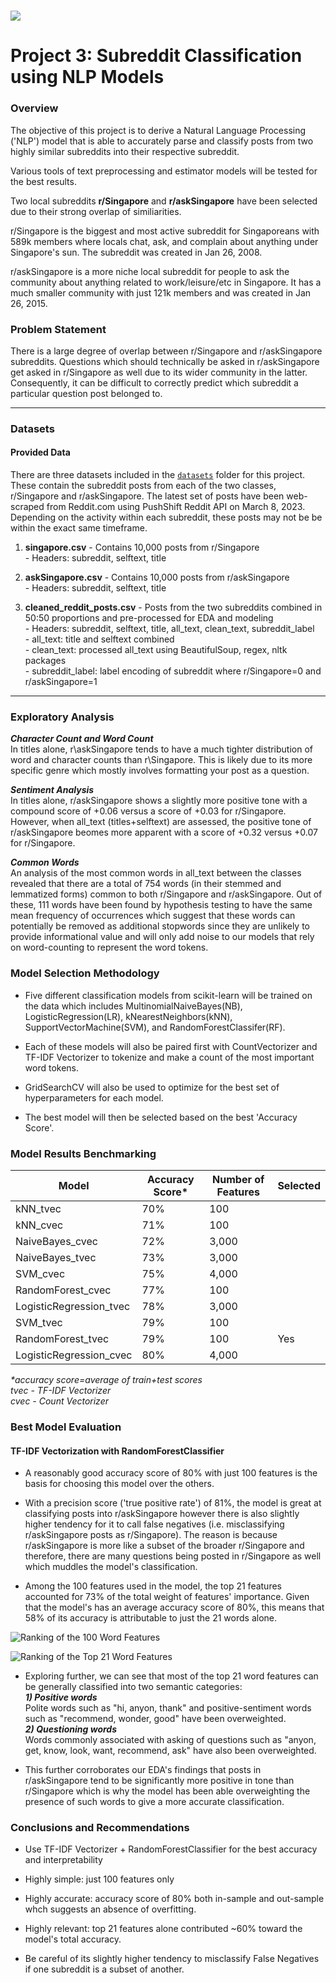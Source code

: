 # ![](https://ga-dash.s3.amazonaws.com/production/assets/logo-9f88ae6c9c3871690e33280fcf557f33.png) 


# Project 3: Subreddit Classification using NLP Models

### Overview

The objective of this project is to derive a Natural Language Processing ('NLP') model that is able to accurately parse and classify posts from two highly similar subreddits into their respective subreddit.  
  
Various tools of text preprocessing and estimator models will be tested for the best results.  
  
Two local subreddits **r/Singapore** and **r/askSingapore** have been selected due to their strong overlap of similiarities.  

r/Singapore is the biggest and most active subreddit for Singaporeans with 589k members where locals chat, ask, and complain about anything under Singapore's sun. The subreddit was created in Jan 26, 2008.  

r/askSingapore is a more niche local subreddit for people to ask the community about anything related to work/leisure/etc in Singapore. It has a much smaller community with just 121k members and was created in Jan 26, 2015. 



### Problem Statement

There is a large degree of overlap between r/Singapore and r/askSingapore subreddits. Questions which should technically be asked in r/askSingapore get asked in r/Singapore as well due to its wider community in the latter. Consequently, it can be difficult to correctly predict which subreddit a particular question post belonged to. 

---

### Datasets

#### Provided Data

There are three datasets included in the [`datasets`](./datasets/) folder for this project. These contain the subreddit posts from each of the two classes, r/Singapore and r/askSingapore. The latest set of posts have been web-scraped from Reddit.com using PushShift Reddit API on March 8, 2023. Depending on the activity within each subreddit, these posts may not be be within the exact same timeframe.  

1. **singapore.csv** - Contains 10,000 posts from r/Singapore  
        - Headers: subreddit, selftext, title

2. **askSingapore.csv** - Contains 10,000 posts from r/askSingapore  
        - Headers: subreddit, selftext, title
  
3. **cleaned_reddit_posts.csv** - Posts from the two subreddits combined in 50:50 proportions and pre-processed for EDA and modeling  
        - Headers: subreddit, selftext, title, all_text, clean_text, subreddit_label  
                -  all_text: title and selftext combined  
                - clean_text: processed all_text using BeautifulSoup, regex, nltk packages  
                - subreddit_label: label encoding of subreddit where r/Singapore=0 and r/askSingapore=1  
                
  
---  
     
### Exploratory Analysis

***Character Count and Word Count***  
In titles alone, r\askSingapore tends to have a much tighter distribution of word and character counts than r\Singapore. This is likely due to its more specific genre which mostly involves formatting your post as a question. 


***Sentiment Analysis***  
In titles alone, r/askSingapore shows a slightly more positive tone with a compound score of +0.06 versus a score of +0.03 for r/Singapore. However, when all_text (titles+selftext) are assessed, the positive tone of r/askSingapore beomes more apparent with a score of +0.32 versus +0.07 for r/Singapore.  


***Common Words***  
An analysis of the most common words in all_text between the classes revealed that there are a total of 754 words (in their stemmed and lemmatized forms) common to both r/Singapore and r/askSingapore. Out of these, 111 words have been found by hypothesis testing to have the same mean frequency of occurrences which suggest that these words can potentially be removed as additional stopwords since they are unlikely to provide informational value and will only add noise to our models that rely on word-counting to represent the word tokens. 


### Model Selection Methodology  

* Five different classification models from scikit-learn will be trained on the data which includes MultinomialNaiveBayes(NB), LogisticRegression(LR), kNearestNeighbors(kNN), SupportVectorMachine(SVM), and RandomForestClassifer(RF).  

* Each of these models will also be paired first with CountVectorizer and TF-IDF Vectorizer to tokenize and make a count of the most important word tokens.  

* GridSearchCV will also be used to optimize for the best set of hyperparameters for each model.

* The best model will then be selected based on the best 'Accuracy Score'. 




### Model Results Benchmarking  
  
  
|Model|Accuracy Score*|Number of Features|Selected|
|---|---|---|---|
|kNN_tvec|70%|100|
|kNN_cvec|71%|100|
|NaiveBayes_cvec|72%|3,000|
|NaiveBayes_tvec|73%|3,000|
|SVM_cvec|75%|4,000|
|RandomForest_cvec|77%|100|
|LogisticRegression_tvec|78%|3,000|
|SVM_tvec|79%|100|
|RandomForest_tvec|79%|100|Yes|
|LogisticRegression_cvec|80%|4,000|  

_*accuracy score=average of train+test scores_  
_tvec - TF-IDF Vectorizer_  
_cvec - Count Vectorizer_
  
  

### Best Model Evaluation  

#### TF-IDF Vectorization with RandomForestClassifier 

* A reasonably good accuracy score of 80% with just 100 features is the basis for choosing this model over the others.  

* With a precision score ('true positive rate') of 81%, the model is great at classifying posts into r/askSingapore however there is also slightly higher tendency for it to call false negatives (i.e. misclassifying r/askSingapore posts as r/Singapore). The reason is because r/askSingapore is more like a subset of the broader r/Singapore and therefore, there are many questions being posted in r/Singapore as well which muddles the model's classification.  

* Among the 100 features used in the model, the top 21 features accounted for 73% of the total weight of features' importance. Given that the model's has an average accuracy score of 80%, this means that 58% of its accuracy is attributable to just the 21 words alone.  

![Ranking of the 100 Word Features](100_features_importances.png)  
  
  
    
    
![Ranking of the Top 21 Word Features](top_21_weights.png)  
  
    
    
* Exploring further, we can see that most of the top 21 word features can be generally classified into two semantic categories:  
    ***1) Positive words***  
        Polite words such as "hi, anyon, thank" and positive-sentiment words such as "recommend, wonder, good" have been overweighted.  
    ***2) Questioning words***  
        Words commonly associated with asking of questions such as "anyon, get, know, look, want, recommend, ask" have also been overweighted.  
      
* This further corroborates our EDA's findings that posts in r/askSingapore tend to be significantly more positive in tone than r/Singapore which is why the model has been able overweighting the presence of such words to give a more accurate classification.  


### Conclusions and Recommendations

* Use TF-IDF Vectorizer + RandomForestClassifier for the best accuracy and interpretability  

* Highly simple: just 100 features only  

* Highly accurate: accuracy score of 80% both in-sample and out-sample whch suggests an absence of overfitting.  

* Highly relevant: top 21 features alone contributed ~60% toward the model's total accuracy.  

* Be careful of its slightly higher tendency to misclassify False Negatives if one subreddit is a subset of another. 
